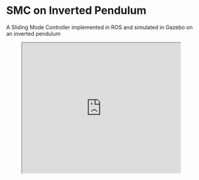 # SMC on Inverted Pendulum
A Sliding Mode Controller implemented in ROS and simulated in Gazebo on an inverted pendulum

<p align="center">
<html>
<body>

<iframe width="420" height="345" src="https://youtu.be/xABoB2DvusU">
</iframe>

</body>
</html>
</p>

